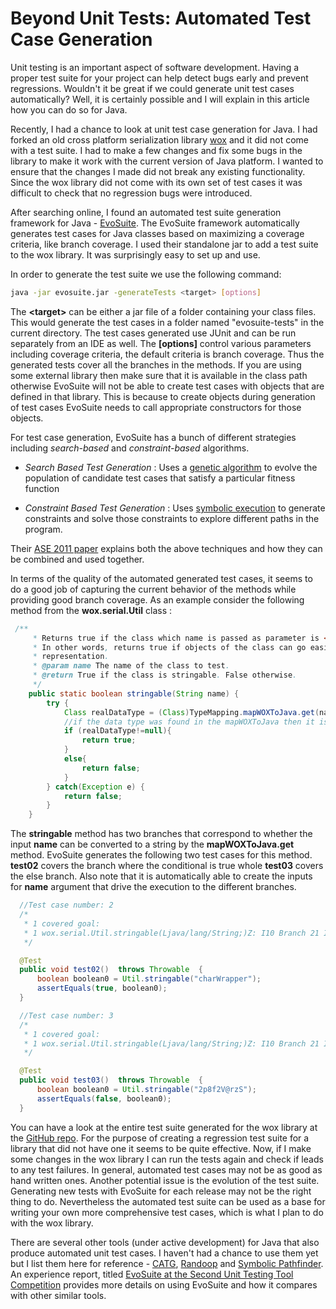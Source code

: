 # Beyond Unit Tests: Automated Test Case Generation

Unit testing is an important aspect of software development. Having a proper test suite for your project can help detect bugs early and prevent regressions. Wouldn't it be great if we could generate unit test cases automatically? Well, it is certainly possible and I will explain in this article how you can do so for Java.

Recently, I had a chance to look at unit test case generation for Java. I had forked an old cross platform serialization library [wox](https://github.com/codelion/wox) and it did not come with a test suite. I had to make a few changes and fix some bugs in the library to make it work with the current version of Java platform. I wanted to ensure that the changes I made did not break any existing functionality. Since the wox library did not come with its own set of test cases it was difficult to check that no regression bugs were introduced.

After searching online, I found an automated test suite generation framework for Java - [EvoSuite](http://www.evosuite.org/). The EvoSuite framework automatically generates test cases for Java classes based on maximizing a coverage criteria, like branch coverage. I used their standalone jar to add a test suite to the wox library. It was surprisingly easy to set up and use.

In order to generate the test suite we use the following command:

```sh
java -jar evosuite.jar -generateTests <target> [options]
```

The **\<target>** can be either a jar file of a folder containing your class files. This would generate the test cases in a folder named "evosuite-tests" in the current directory.
The test cases generated use JUnit and can be run separately from an IDE as well.
The **[options]** control various parameters including coverage criteria, the default criteria
is branch coverage. Thus the generated tests cover all the branches in the methods. If you are using some external library then make sure that it is available in the class path otherwise EvoSuite will not be able to create test cases with objects that are defined in that library. This is because to create objects during generation of test cases EvoSuite needs to call appropriate constructors for those objects.

For test case generation, EvoSuite has a bunch of different strategies including _search-based_ and _constraint-based_ algorithms. 

- _Search Based Test Generation_ : Uses a [genetic algorithm](http://en.wikipedia.org/wiki/Genetic_algorithm) to evolve the population of candidate test cases that satisfy a particular fitness function
 
- _Constraint Based Test Generation_ : Uses [symbolic execution](http://en.wikipedia.org/wiki/Symbolic_execution) to generate constraints and solve those constraints to explore different paths in the program.

Their [ASE 2011 paper](http://www.evosuite.org/wp-content/papercite-data/pdf/ase11.pdf) explains  both the above techniques and how they can be combined and used together.

In terms of the quality of the automated generated test cases, it seems to do a good job of capturing the current behavior of the methods while providing good branch coverage. As an example consider the following method from the **wox.serial.Util** class :

```java
 /**
     * Returns true if the class which name is passed as parameter is <i>stringable</i>.
     * In other words, returns true if objects of the class can go easily to a string
     * representation.
     * @param name The name of the class to test.
     * @return True if the class is stringable. False otherwise.
     */
    public static boolean stringable(String name) {
        try {
            Class realDataType = (Class)TypeMapping.mapWOXToJava.get(name);
            //if the data type was found in the mapWOXToJava then it is "stringable"
            if (realDataType!=null){
                return true;
            }
            else{
                return false;
            }
        } catch(Exception e) {
            return false;
        }
    }
```

The **stringable** method has two branches that correspond to whether the input **name** can be converted to a string by the **mapWOXToJava.get** method. EvoSuite generates the following two test cases for this method. **test02** covers the branch where the conditional is true whole **test03** covers the else branch. Also note that it is automatically able to create the inputs for **name** argument that drive the execution to the different branches.

```java
  //Test case number: 2
  /*
   * 1 covered goal:
   * 1 wox.serial.Util.stringable(Ljava/lang/String;)Z: I10 Branch 21 IFNULL L125 - false
   */

  @Test
  public void test02()  throws Throwable  {
      boolean boolean0 = Util.stringable("charWrapper");
      assertEquals(true, boolean0);
  }

  //Test case number: 3
  /*
   * 1 covered goal:
   * 1 wox.serial.Util.stringable(Ljava/lang/String;)Z: I10 Branch 21 IFNULL L125 - true
   */

  @Test
  public void test03()  throws Throwable  {
      boolean boolean0 = Util.stringable("2p8f2V@rzS");
      assertEquals(false, boolean0);
  }
```

You can have a look at the entire test suite generated for the wox library at the [GitHub repo](https://github.com/codelion/wox/tree/master/java/evosuite-tests/wox/serial). For the purpose of creating a regression test suite for a library that did not have one it seems to be quite effective. Now, if I make some changes in the wox library I can run the tests again and check if leads to any test failures. In general, automated test cases may not be as good as hand written ones. Another potential issue is the evolution of the test suite. Generating new tests with EvoSuite for each release may not be the right thing to do. Nevertheless the automated test suite can be used as a base for writing your own more comprehensive test cases, which is what I plan to do with the wox library.

There are several other tools (under active development) for Java that also produce automated unit test cases. I haven't had a chance to use them yet but I list them here for reference - [CATG](https://github.com/ksen007/janala2), [Randoop](http://code.google.com/p/randoop) and [Symbolic Pathfinder](http://babelfish.arc.nasa.gov/trac/jpf/wiki/projects/jpf-symbc). An experience report, titled [EvoSuite at the Second
Unit Testing Tool Competition](http://www.evosuite.org/wp-content/papercite-data/pdf/fittest2014.pdf) provides more details on using EvoSuite and how it compares with other similar tools.
